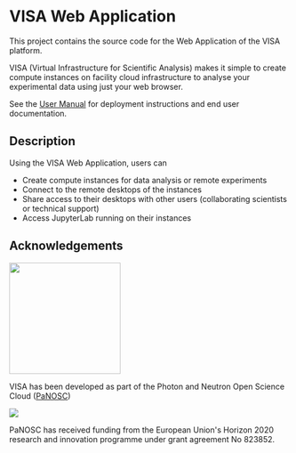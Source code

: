 # VISA Web Application

This project contains the source code for the Web Application of the VISA platform.

VISA (Virtual Infrastructure for Scientific Analysis) makes it simple to create compute instances on facility cloud infrastructure to analyse your experimental data using just your web browser.

See the [User Manual](https://visa.readthedocs.io/en/latest/) for deployment instructions and end user documentation.

## Description

Using the VISA Web Application, users can

- Create compute instances for data analysis or remote experiments
- Connect to the remote desktops of the instances
- Share access to their desktops with other users (collaborating scientists or technical support)
- Access JupyterLab running on their instances

## Acknowledgements

<img src="https://github.com/panosc-eu/panosc/raw/master/Work%20Packages/WP9%20Outreach%20and%20communication/PaNOSC%20logo/PaNOSClogo_web_RGB.jpg" width="200px"/>

VISA has been developed as part of the Photon and Neutron Open Science Cloud (<a href="http://www.panosc.eu" target="_blank">PaNOSC</a>)

<img src="https://github.com/panosc-eu/panosc/raw/master/Work%20Packages/WP9%20Outreach%20and%20communication/images/logos/eu_flag_yellow_low.jpg"/>

PaNOSC has received funding from the European Union's Horizon 2020 research and innovation programme under grant agreement No 823852.
